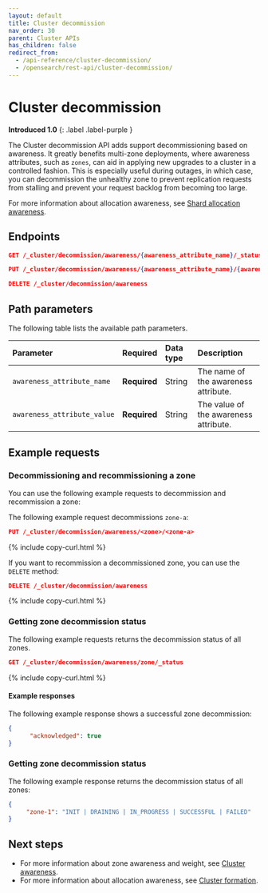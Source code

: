 ```yaml
---
layout: default
title: Cluster decommission 
nav_order: 30
parent: Cluster APIs
has_children: false
redirect_from: 
  - /api-reference/cluster-decommission/
  - /opensearch/rest-api/cluster-decommission/
---
```


# Cluster decommission
**Introduced 1.0**
{: .label .label-purple }

The Cluster decommission API adds support decommissioning based on awareness. It greatly benefits multi-zone deployments, where awareness attributes, such as `zones`, can aid in applying new upgrades to a cluster in a controlled fashion. This is especially useful during outages, in which case, you can decommission the unhealthy zone to prevent replication requests from stalling and prevent your request backlog from becoming too large.

For more information about allocation awareness, see [Shard allocation awareness]({{site.url}}{{site.baseurl}}//opensearch/cluster/#shard-allocation-awareness).


<!-- spec_insert_start
api: cluster.get_decommission_awareness
component: endpoints
-->
## Endpoints
```json
GET /_cluster/decommission/awareness/{awareness_attribute_name}/_status
```
<!-- spec_insert_end -->

<!-- spec_insert_start
api: cluster.put_decommission_awareness
component: endpoints
omit_header: true
-->
```json
PUT /_cluster/decommission/awareness/{awareness_attribute_name}/{awareness_attribute_value}
```
<!-- spec_insert_end -->

<!-- spec_insert_start
api: cluster.delete_decommission_awareness
component: endpoints
omit_header: true
-->
```json
DELETE /_cluster/decommission/awareness
```
<!-- spec_insert_end -->

<!-- spec_insert_start
api: cluster.put_decommission_awareness
component: path_parameters
-->
## Path parameters

The following table lists the available path parameters.

| Parameter | Required | Data type | Description |
| :--- | :--- | :--- | :--- |
| `awareness_attribute_name` | **Required** | String | The name of the awareness attribute. |
| `awareness_attribute_value` | **Required** | String | The value of the awareness attribute. |

<!-- spec_insert_end -->

## Example requests

### Decommissioning and recommissioning a zone

You can use the following example requests to decommission and recommission a zone:


The following example request decommissions `zone-a`:

```json
PUT /_cluster/decommission/awareness/<zone>/<zone-a>
```
{% include copy-curl.html %}

If you want to recommission a decommissioned zone, you can use the `DELETE` method:

```json
DELETE /_cluster/decommission/awareness
```
{% include copy-curl.html %}

### Getting zone decommission status

The following example requests returns the decommission status of all zones.

```json
GET /_cluster/decommission/awareness/zone/_status
```
{% include copy-curl.html %}

#### Example responses

The following example response shows a successful zone decommission:

```json
{
      "acknowledged": true
}
```

### Getting zone decommission status

The following example response returns the decommission status of all zones:


```json
{
     "zone-1": "INIT | DRAINING | IN_PROGRESS | SUCCESSFUL | FAILED"
}
```


## Next steps

- For more information about zone awareness and weight, see [Cluster awareness]({{site.url}}{{site.baseurl}}/api-reference/cluster-awareness/).
- For more information about allocation awareness, see [Cluster formation]({{site.url}}{{site.baseurl}}/opensearch/cluster/#advanced-step-6-configure-shard-allocation-awareness-or-forced-awareness).
